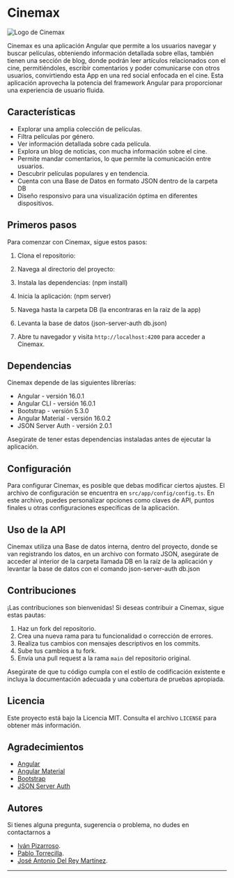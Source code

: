 # Cinemax

![Logo de Cinemax](./src//assets/img/icono.ico)

Cinemax es una aplicación Angular que permite a los usuarios navegar y buscar películas, obteniendo información detallada sobre ellas, también tienen una sección de blog, donde podrán leer artículos relacionados con el cine, permitiéndoles, escribir comentarios y poder comunicarse con otros usuarios, convirtiendo esta App en una red social enfocada en el cine. Esta aplicación aprovecha la potencia del framework Angular para proporcionar una experiencia de usuario fluida.

## Características

- Explorar una amplia colección de películas.
- Filtra películas por género.
- Ver información detallada sobre cada película.
- Explora un blog de noticias, con mucha información sobre el cine.
- Permite mandar comentarios, lo que permíte la comunicación entre usuarios.
- Descubrir películas populares y en tendencia.
- Cuenta con una Base de Datos en formato JSON dentro de la carpeta DB
- Diseño responsivo para una visualización óptima en diferentes dispositivos.

## Primeros pasos

Para comenzar con Cinemax, sigue estos pasos:

1. Clona el repositorio:

2. Navega al directorio del proyecto:

3. Instala las dependencias: (npm install)

4. Inicia la aplicación: (npm server)

5. Navega hasta la carpeta DB (la encontraras en la raiz de la app)

6. Levanta la base de datos (json-server-auth db.json)

7. Abre tu navegador y visita `http://localhost:4200` para acceder a Cinemax.

## Dependencias

Cinemax depende de las siguientes librerías:

- Angular - versión 16.0.1
- Angular CLI - versión 16.0.1
- Bootstrap - versión 5.3.0
- Angular Material - versión 16.0.2
- JSON Server Auth - versión 2.0.1

Asegúrate de tener estas dependencias instaladas antes de ejecutar la aplicación.

## Configuración

Para configurar Cinemax, es posible que debas modificar ciertos ajustes. El archivo de configuración se encuentra en `src/app/config/config.ts`. En este archivo, puedes personalizar opciones como claves de API, puntos finales u otras configuraciones específicas de la aplicación.

## Uso de la API

Cinemax utiliza una Base de datos interna, dentro del proyecto, donde se van registrando los datos, en un archivo con formato JSON, asegúrate de acceder al interior de la carpeta llamada DB en la raíz de la aplicación y levantar la base de datos con el comando json-server-auth db.json

## Contribuciones

¡Las contribuciones son bienvenidas! Si deseas contribuir a Cinemax, sigue estas pautas:

1. Haz un fork del repositorio.
2. Crea una nueva rama para tu funcionalidad o corrección de errores.
3. Realiza tus cambios con mensajes descriptivos en los commits.
4. Sube tus cambios a tu fork.
5. Envía una pull request a la rama `main` del repositorio original.

Asegúrate de que tu código cumpla con el estilo de codificación existente e incluya la documentación adecuada y una cobertura de pruebas apropiada.

## Licencia

Este proyecto está bajo la Licencia MIT. Consulta el archivo `LICENSE` para obtener más información.

## Agradecimientos

- [Angular](https://angular.io/)
- [Angular Material](https://material.angular.io/)
- [Bootstrap](https://getbootstrap.com/)
- [JSON Server Auth](https://www.npmjs.com/package/json-server-auth)

## Autores

Si tienes alguna pregunta, sugerencia o problema, no dudes en contactarnos a 
- [Iván Pizarroso](https://github.com/Ivanhtz).
- [Pablo Torrecilla](https://github.com/pabloTorrecilla).
- [José Antonio Del Rey Martínez](https://github.com/Janto7).

---

